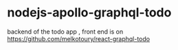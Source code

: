 # nodejs-apollo-graphql-todo
backend of the todo app , front end is on https://github.com/melkotoury/react-graphql-todo
